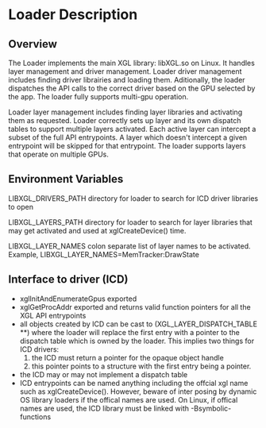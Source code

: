 # Loader Description 

## Overview
The Loader implements the main XGL library: libXGL.so on Linux.  It handles
layer management and driver management.  Loader driver management includes
finding driver librairies and loading them.  Aditionally, the loader dispatches
the API calls to the correct driver based on the GPU selected by the app. The
loader fully supports multi-gpu  operation.

Loader layer management includes finding layer libraries and activating them
as requested.  Loader correctly sets up layer and its own dispatch tables to
support multiple layers activated.  Each active layer can intercept a subset of
the full API entrypoints.  A layer which doesn't intercept a given entrypoint
will be skipped for that entrypoint.  The loader supports layers that operate
on multiple GPUs.

## Environment Variables
LIBXGL\_DRIVERS\_PATH  directory for loader to search for ICD driver libraries to open

LIBXGL\_LAYERS\_PATH   directory for loader to search for layer libraries that may get activated  and used at xglCreateDevice() time.

LIBXGL\_LAYER\_NAMES   colon separate list of layer names to be activated. Example,
   LIBXGL\_LAYER\_NAMES=MemTracker:DrawState

## Interface to driver (ICD)
- xglInitAndEnumerateGpus exported
- xglGetProcAddr exported and returns valid function pointers for all the XGL API entrypoints
- all objects created by ICD can be cast to (XGL\_LAYER\_DISPATCH\_TABLE **)
 where the loader will replace the first entry with a pointer to the dispatch table which is
 owned by the loader. This implies two things for ICD drivers:
  1. the ICD must return a pointer for the opaque object handle
  2. this pointer points to a structure with the first entry being a pointer.
- the ICD may or may not implement a dispatch table
- ICD entrypoints can be named anything including the offcial xgl name such as xglCreateDevice().  However, beware of inter
posing by dynamic OS library loaders if the offical names are used.  On Linux,
if offical names are used, the ICD library must be linked with -Bsymbolic-functions

